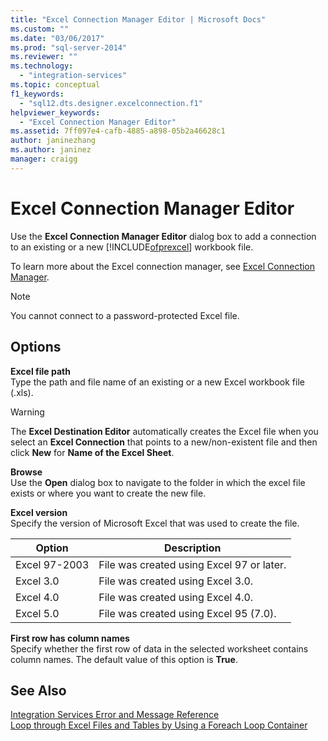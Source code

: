 ```yaml
---
title: "Excel Connection Manager Editor | Microsoft Docs"
ms.custom: ""
ms.date: "03/06/2017"
ms.prod: "sql-server-2014"
ms.reviewer: ""
ms.technology: 
  - "integration-services"
ms.topic: conceptual
f1_keywords: 
  - "sql12.dts.designer.excelconnection.f1"
helpviewer_keywords: 
  - "Excel Connection Manager Editor"
ms.assetid: 7ff097e4-cafb-4885-a898-05b2a46628c1
author: janinezhang
ms.author: janinez
manager: craigg
---
```

# Excel Connection Manager Editor
  Use the **Excel Connection Manager Editor** dialog box to add a connection to an existing or a new [!INCLUDE[ofprexcel](../includes/ofprexcel-md.md)] workbook file.  
  
 To learn more about the Excel connection manager, see [Excel Connection Manager](connection-manager/excel-connection-manager.md).  
  
> [!NOTE]  
>  You cannot connect to a password-protected Excel file.  
  
## Options  
 **Excel file path**  
 Type the path and file name of an existing or a new Excel workbook file (.xls).  
  
> [!WARNING]  
>  The **Excel Destination Editor** automatically creates the Excel file when you select an **Excel Connection** that points to a new/non-existent file and then click **New** for **Name of the Excel Sheet**.  
  
 **Browse**  
 Use the **Open** dialog box to navigate to the folder in which the excel file exists or where you want to create the new file.  
  
 **Excel version**  
 Specify the version of Microsoft Excel that was used to create the file.  
  
|Option|Description|  
|------------|-----------------|  
|Excel 97-2003|File was created using Excel 97 or later.|  
|Excel 3.0|File was created using Excel 3.0.|  
|Excel 4.0|File was created using Excel 4.0.|  
|Excel 5.0|File was created using Excel 95 (7.0).|  
  
 **First row has column names**  
 Specify whether the first row of data in the selected worksheet contains column names. The default value of this option is **True**.  
  
## See Also  
 [Integration Services Error and Message Reference](../../2014/integration-services/integration-services-error-and-message-reference.md)   
 [Loop through Excel Files and Tables by Using a Foreach Loop Container](control-flow/foreach-loop-container.md)  
  
  
